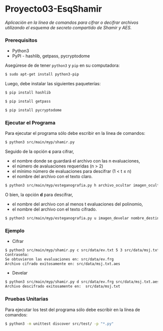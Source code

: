 # Proyecto03-EsqShamir

*Aplicación en la línea de comandos para cifrar o decifrar archivos utilizando el esquema de secreto compartido de Shamir y AES.*

### Prerequisitos

-  Python3
-  PyPI - hashlib, getpass, pycryptodome

Asegúrese de de tener `python3` y `pip` en su computadora:

```sh
$ sudo apt-get install python3-pip
```

Luego, debe instalar las siguientes paqueterías:

```sh
$ pip install hashlib
```
```sh
$ pip install getpass
```
```sh
$ pip install pycryptodome
```

### Ejecutar el Programa

Para ejecutar el programa sólo debe escribir en la línea de comandos:

```sh
$ python3 src/main/myp/shamir.py
```

Seguido de la opción **c** para cifrar, 
* el nombre donde se guardará el archivo con las n evaluaciones,
* el número de avaluaciones requeridas (n > 2) 
* el mínimo número de evaluaciones para descifrar (1 < t ≤ n) 
* el nombre del archivo con el texto claro.
```sh
$ python3 src/main/myp/esteganografia.py h archivo_ocultar imagen_ocultar nombre_destino
```

O bien, la opción **d** para descifrar, 
* el nombre del archivo con al menos t evaluaciones del polinomio,
* el nombre del archivo con el texto cifrado.
```sh
$ python3 src/main/myp/esteganografia.py u imagen_develar nombre_destino
```

### Ejemplo
- Cifrar
```sh
$ python3 src/main/myp/shamir.py c src/data/ev.txt 5 3 src/data/msj.txt
Contraseña: 
Se obtuvieron las evaluaciones en: src/data/ev.frg
Archivo cifrado exitosamente en: src/data/msj.txt.aes
```
- Develar
```sh
$ python3 src/main/myp/shamir.py d src/data/ev.frg src/data/msj.txt.aes
Archivo descifrado exitosamente en:  src/data/msj.txt
```

### Pruebas Unitarias

Para ejecutar los test del programa sólo debe escribir en la línea de comandos:

```sh
$ python3 -m unittest discover src/test/ -p "*.py"
```
